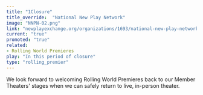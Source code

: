 ```yaml
---
title: "1Closure"
title_override:  "National New Play Network"
image: "NNPN-02.png"
link: "newplayexchange.org/organizations/1693/national-new-play-network"
current: "true"
promoted: "true"
related:
- Rolling World Premieres
play: "In this period of closure"
type: "rolling_premier"
---
```


We look forward to welcoming Rolling World Premieres back to our Member Theaters' stages when we can safely return to live, in-person theater.
